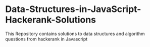 # Data-Structures-in-JavaScript-Hackerank-Solutions
This Repository contains solutions to data structures and algorithm questions from  hackerank in Javascript
